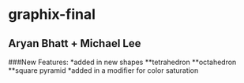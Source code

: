 # graphix-final
## Aryan Bhatt + Michael Lee

###New Features:
*added in new shapes
**tetrahedron
**octahedron
**square pyramid
*added in a modifier for color saturation
